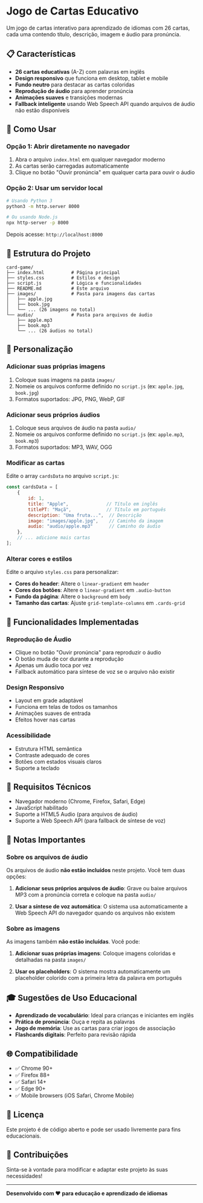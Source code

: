# Jogo de Cartas Educativo

Um jogo de cartas interativo para aprendizado de idiomas com 26 cartas, cada uma contendo título, descrição, imagem e áudio para pronúncia.

## 📋 Características

- **26 cartas educativas** (A-Z) com palavras em inglês
- **Design responsivo** que funciona em desktop, tablet e mobile
- **Fundo neutro** para destacar as cartas coloridas
- **Reprodução de áudio** para aprender pronúncia
- **Animações suaves** e transições modernas
- **Fallback inteligente** usando Web Speech API quando arquivos de áudio não estão disponíveis

## 🚀 Como Usar

### Opção 1: Abrir diretamente no navegador

1. Abra o arquivo `index.html` em qualquer navegador moderno
2. As cartas serão carregadas automaticamente
3. Clique no botão "Ouvir pronúncia" em qualquer carta para ouvir o áudio

### Opção 2: Usar um servidor local

```bash
# Usando Python 3
python3 -m http.server 8000

# Ou usando Node.js
npx http-server -p 8000
```

Depois acesse: `http://localhost:8000`

## 📁 Estrutura do Projeto

```
card-game/
├── index.html          # Página principal
├── styles.css          # Estilos e design
├── script.js           # Lógica e funcionalidades
├── README.md           # Este arquivo
├── images/             # Pasta para imagens das cartas
│   ├── apple.jpg
│   ├── book.jpg
│   └── ... (26 imagens no total)
└── audio/              # Pasta para arquivos de áudio
    ├── apple.mp3
    ├── book.mp3
    └── ... (26 áudios no total)
```

## 🎨 Personalização

### Adicionar suas próprias imagens

1. Coloque suas imagens na pasta `images/`
2. Nomeie os arquivos conforme definido no `script.js` (ex: `apple.jpg`, `book.jpg`)
3. Formatos suportados: JPG, PNG, WebP, GIF

### Adicionar seus próprios áudios

1. Coloque seus arquivos de áudio na pasta `audio/`
2. Nomeie os arquivos conforme definido no `script.js` (ex: `apple.mp3`, `book.mp3`)
3. Formatos suportados: MP3, WAV, OGG

### Modificar as cartas

Edite o array `cardsData` no arquivo `script.js`:

```javascript
const cardsData = [
    {
        id: 1,
        title: "Apple",              // Título em inglês
        titlePT: "Maçã",             // Título em português
        description: "Uma fruta...",  // Descrição
        image: "images/apple.jpg",    // Caminho da imagem
        audio: "audio/apple.mp3"      // Caminho do áudio
    },
    // ... adicione mais cartas
];
```

### Alterar cores e estilos

Edite o arquivo `styles.css` para personalizar:

- **Cores do header**: Altere o `linear-gradient` em `header`
- **Cores dos botões**: Altere o `linear-gradient` em `.audio-button`
- **Fundo da página**: Altere o `background` em `body`
- **Tamanho das cartas**: Ajuste `grid-template-columns` em `.cards-grid`

## 🎯 Funcionalidades Implementadas

### Reprodução de Áudio

- Clique no botão "Ouvir pronúncia" para reproduzir o áudio
- O botão muda de cor durante a reprodução
- Apenas um áudio toca por vez
- Fallback automático para síntese de voz se o arquivo não existir

### Design Responsivo

- Layout em grade adaptável
- Funciona em telas de todos os tamanhos
- Animações suaves de entrada
- Efeitos hover nas cartas

### Acessibilidade

- Estrutura HTML semântica
- Contraste adequado de cores
- Botões com estados visuais claros
- Suporte a teclado

## 🔧 Requisitos Técnicos

- Navegador moderno (Chrome, Firefox, Safari, Edge)
- JavaScript habilitado
- Suporte a HTML5 Audio (para arquivos de áudio)
- Suporte a Web Speech API (para fallback de síntese de voz)

## 📝 Notas Importantes

### Sobre os arquivos de áudio

Os arquivos de áudio **não estão incluídos** neste projeto. Você tem duas opções:

1. **Adicionar seus próprios arquivos de áudio**: Grave ou baixe arquivos MP3 com a pronúncia correta e coloque na pasta `audio/`

2. **Usar a síntese de voz automática**: O sistema usa automaticamente a Web Speech API do navegador quando os arquivos não existem

### Sobre as imagens

As imagens também **não estão incluídas**. Você pode:

1. **Adicionar suas próprias imagens**: Coloque imagens coloridas e detalhadas na pasta `images/`

2. **Usar os placeholders**: O sistema mostra automaticamente um placeholder colorido com a primeira letra da palavra em português

## 🎓 Sugestões de Uso Educacional

- **Aprendizado de vocabulário**: Ideal para crianças e iniciantes em inglês
- **Prática de pronúncia**: Ouça e repita as palavras
- **Jogo de memória**: Use as cartas para criar jogos de associação
- **Flashcards digitais**: Perfeito para revisão rápida

## 🌐 Compatibilidade

- ✅ Chrome 90+
- ✅ Firefox 88+
- ✅ Safari 14+
- ✅ Edge 90+
- ✅ Mobile browsers (iOS Safari, Chrome Mobile)

## 📄 Licença

Este projeto é de código aberto e pode ser usado livremente para fins educacionais.

## 🤝 Contribuições

Sinta-se à vontade para modificar e adaptar este projeto às suas necessidades!

---

**Desenvolvido com ❤️ para educação e aprendizado de idiomas**

